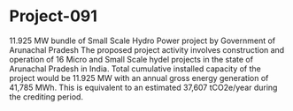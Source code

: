 # Project-091
11.925 MW bundle of Small Scale Hydro Power project by Government of Arunachal Pradesh
The proposed project activity involves construction and operation of 16 Micro and Small Scale hydel projects 
in the state of Arunachal Pradesh in India. Total cumulative installed capacity of the project would be 11.925 MW with 
an annual gross energy generation of 41,785 MWh. This is equivalent to an estimated 37,607 tCO2e/year during the crediting period.
